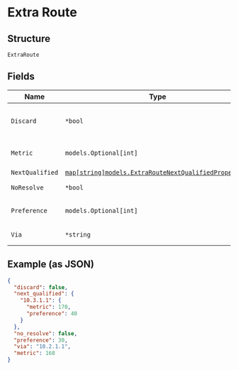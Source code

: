 
# Extra Route

## Structure

`ExtraRoute`

## Fields

| Name | Type | Tags | Description |
|  --- | --- | --- | --- |
| `Discard` | `*bool` | Optional | this takes precedence<br>**Default**: `false` |
| `Metric` | `models.Optional[int]` | Optional | **Constraints**: `>= 0`, `<= 2147483647` |
| `NextQualified` | [`map[string]models.ExtraRouteNextQualifiedProperties`](../../doc/models/extra-route-next-qualified-properties.md) | Optional | - |
| `NoResolve` | `*bool` | Optional | **Default**: `false` |
| `Preference` | `models.Optional[int]` | Optional | **Constraints**: `>= 0`, `<= 2147483647` |
| `Via` | `*string` | Optional | next-hop IP Address |

## Example (as JSON)

```json
{
  "discard": false,
  "next_qualified": {
    "10.3.1.1": {
      "metric": 170,
      "preference": 40
    }
  },
  "no_resolve": false,
  "preference": 30,
  "via": "10.2.1.1",
  "metric": 168
}
```

